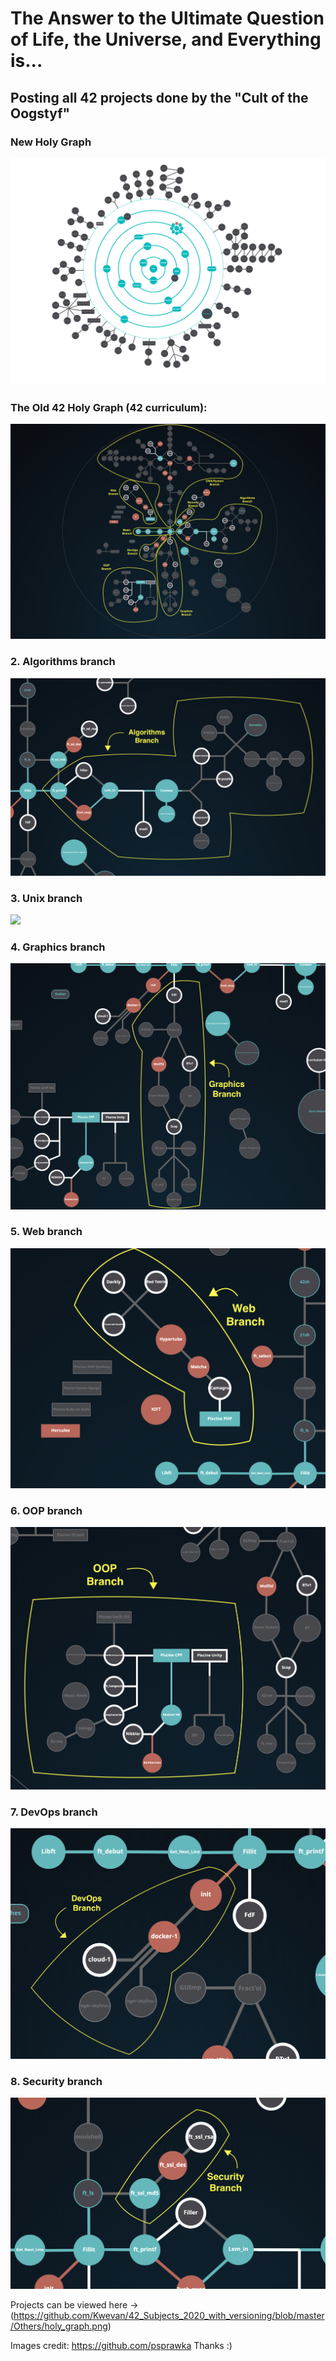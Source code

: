# The Answer to the Ultimate Question of Life, the Universe, and Everything is...

## Posting all 42 projects done by the "Cult of the Oogstyf"

### New Holy Graph

![Holy Graph](srcs/new_holy_graph.png)


### The Old 42 Holy Graph (42 curriculum):
![](srcs/holly_graph.png)

### 2. Algorithms branch
![](srcs/algoritms_b.png)

### 3. Unix branch
![](srcs/unix_b.png)

### 4. Graphics branch
![](srcs/graphics_b.png)

### 5.  Web branch
![](srcs/web_b.png)

### 6. OOP branch
![](srcs/oop_b.png)

### 7. DevOps branch
![](srcs/devops_b.png)

### 8. Security branch
![](srcs/security_b.png)

Projects can be viewed here 
-> (https://github.com/Kwevan/42_Subjects_2020_with_versioning/blob/master/Others/holy_graph.png)

Images credit: https://github.com/psprawka Thanks :)